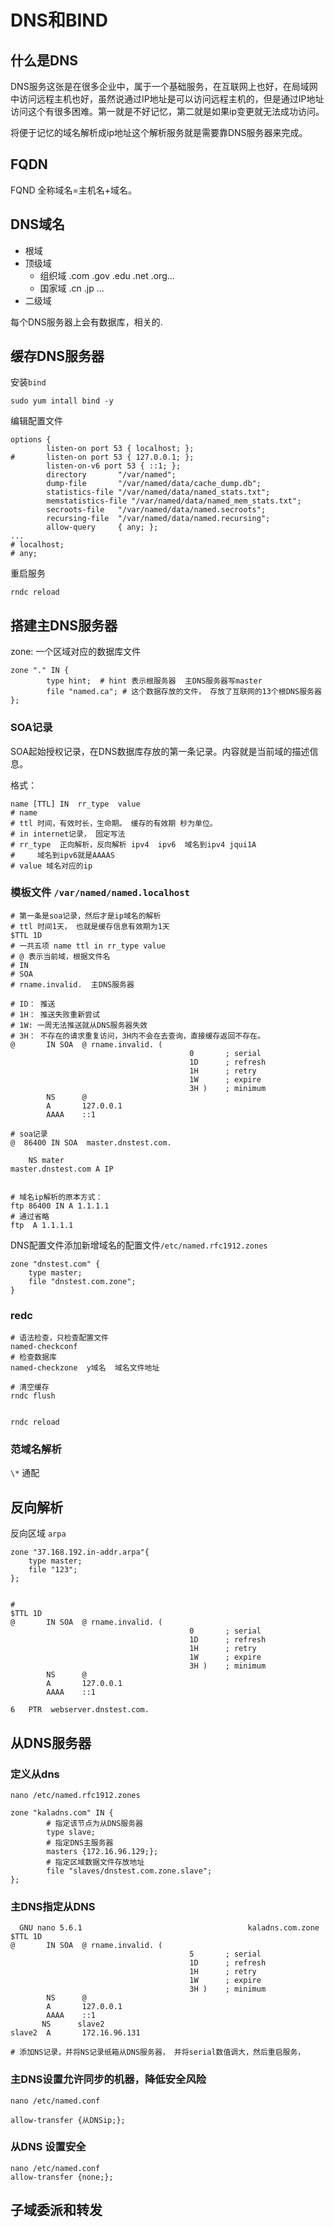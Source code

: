 # DNS和BIND



## 什么是DNS

DNS服务这张是在很多企业中，属于一个基础服务，在互联网上也好，在局域网中访问远程主机也好，虽然说通过IP地址是可以访问远程主机的，但是通过IP地址访问这个有很多困难。第一就是不好记忆，第二就是如果ip变更就无法成功访问。

将便于记忆的域名解析成ip地址这个解析服务就是需要靠DNS服务器来完成。



## FQDN   

FQND 全称域名=主机名+域名。 



## DNS域名

* 根域
* 顶级域
  * 组织域  .com  .gov .edu .net .org...
  * 国家域 .cn .jp ...
* 二级域

每个DNS服务器上会有数据库，相关的.



## 缓存DNS服务器

安装`bind`

```shell
sudo yum intall bind -y
```

编辑配置文件

```shell
options {
        listen-on port 53 { localhost; };
#       listen-on port 53 { 127.0.0.1; };
        listen-on-v6 port 53 { ::1; };
        directory       "/var/named";
        dump-file       "/var/named/data/cache_dump.db";
        statistics-file "/var/named/data/named_stats.txt";
        memstatistics-file "/var/named/data/named_mem_stats.txt";
        secroots-file   "/var/named/data/named.secroots";
        recursing-file  "/var/named/data/named.recursing";
        allow-query     { any; };
...
# localhost; 
# any;
```

重启服务

```shell
rndc reload 
```





## 搭建主DNS服务器

zone:   一个区域对应的数据库文件

```shell
zone "." IN {
        type hint;  # hint 表示根服务器  主DNS服务器写master
        file "named.ca"; # 这个数据存放的文件， 存放了互联网的13个根DNS服务器
};
```

### SOA记录

SOA起始授权记录，在DNS数据库存放的第一条记录。内容就是当前域的描述信息。

格式：

```shell
name [TTL] IN  rr_type  value 
# name 
# ttl 时间，有效时长，生命期。 缓存的有效期 秒为单位。
# in internet记录， 固定写法
# rr_type  正向解析，反向解析 ipv4  ipv6  域名到ipv4 jqui1A
#     域名到ipv6就是AAAAS
# value 域名对应的ip
```

### 模板文件 `/var/named/named.localhost`

```shell
# 第一条是soa记录，然后才是ip域名的解析
# ttl 时间1天， 也就是缓存信息有效期为1天
$TTL 1D
# 一共五项 name ttl in rr_type value 
# @	表示当前域，根据文件名
# IN
# SOA
# rname.invalid.  主DNS服务器

# ID： 推送
# 1H： 推送失败重新尝试
# 1W: 一周无法推送就从DNS服务器失效
# 3H： 不存在的请求重复访问，3H内不会在去查询，直接缓存返回不存在。
@       IN SOA  @ rname.invalid. (
                                        0       ; serial
                                        1D      ; refresh
                                        1H      ; retry
                                        1W      ; expire
                                        3H )    ; minimum
        NS      @
        A       127.0.0.1
        AAAA    ::1

# soa记录
@  86400 IN SOA  master.dnstest.com. 

	NS mater
master.dnstest.com A IP


# 域名ip解析的原本方式：
ftp 86400 IN A 1.1.1.1
# 通过省略
ftp  A 1.1.1.1
```

DNS配置文件添加新增域名的配置文件`/etc/named.rfc1912.zones`

```shell
zone "dnstest.com" {
	type master;
	file "dnstest.com.zone";
}
```

### redc

```shell
# 语法检查，只检查配置文件
named-checkconf
# 检查数据库
named-checkzone  y域名  域名文件地址

# 清空缓存
rndc flush 


rndc reload
```

### 范域名解析

`\*` 通配



## 反向解析

反向区域 `arpa`

```shell
zone "37.168.192.in-addr.arpa"{
	type master;
	file "123";
};


# 
$TTL 1D
@       IN SOA  @ rname.invalid. (
                                        0       ; serial
                                        1D      ; refresh
                                        1H      ; retry
                                        1W      ; expire
                                        3H )    ; minimum
        NS      @
        A       127.0.0.1
        AAAA    ::1

6   PTR  webserver.dnstest.com.

```

## 从DNS服务器

### 定义从dns

```shell
nano /etc/named.rfc1912.zones

zone "kaladns.com" IN {
        # 指定该节点为从DNS服务器
        type slave;
        # 指定DNS主服务器
        masters {172.16.96.129;};
        # 指定区域数据文件存放地址
        file "slaves/dnstest.com.zone.slave";
};

```

### 主DNS指定从DNS

```shell
  GNU nano 5.6.1                                     kaladns.com.zone                                             
$TTL 1D
@       IN SOA  @ rname.invalid. (
                                        5       ; serial
                                        1D      ; refresh
                                        1H      ; retry
                                        1W      ; expire
                                        3H )    ; minimum
        NS      @
        A       127.0.0.1
        AAAA    ::1
       NS      slave2
slave2  A       172.16.96.131

# 添加NS记录，并将NS记录纸箱从DNS服务器， 并将serial数值调大，然后重启服务，
```

### 主DNS设置允许同步的机器，降低安全风险

```shell
nano /etc/named.conf 

allow-transfer {从DNSip;};
```

### 从DNS 设置安全

```shell
nano /etc/named.conf 
allow-transfer {none;};
```



## 子域委派和转发

